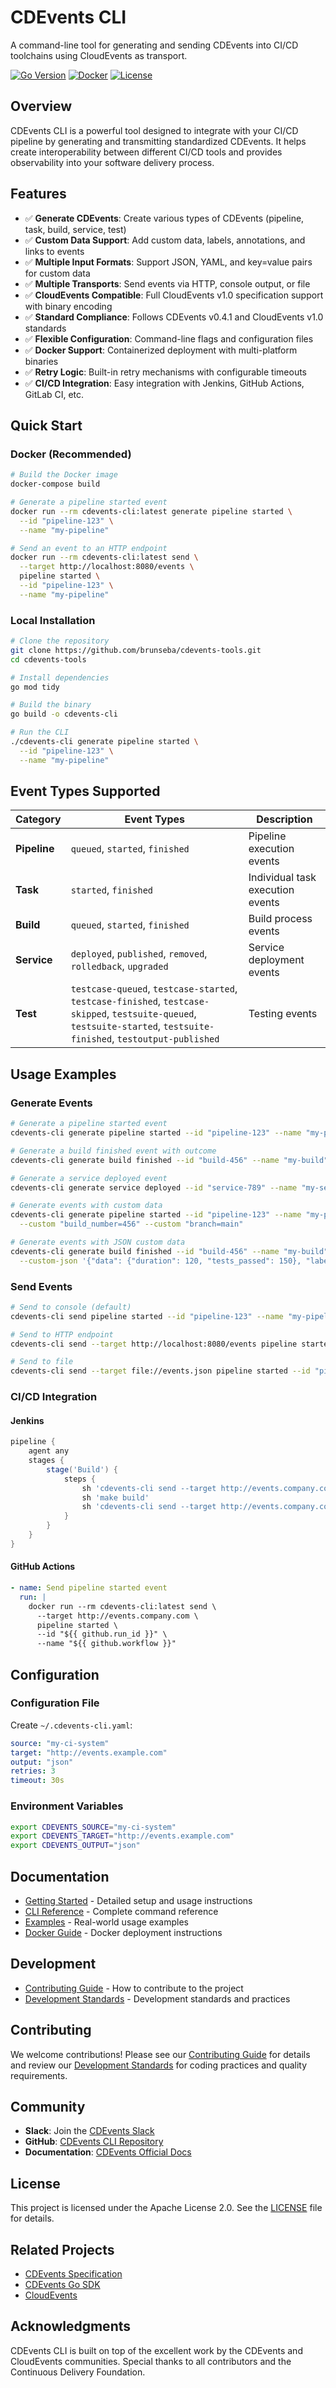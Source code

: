 # CDEvents CLI

A command-line tool for generating and sending CDEvents into CI/CD toolchains using CloudEvents as transport.

[![Go Version](https://img.shields.io/badge/go-1.21+-blue.svg)](https://golang.org/dl/)
[![Docker](https://img.shields.io/badge/docker-available-blue.svg)](https://hub.docker.com/r/cdevents/cdevents-cli)
[![License](https://img.shields.io/badge/license-Apache%202.0-blue.svg)](LICENSE)

## Overview

CDEvents CLI is a powerful tool designed to integrate with your CI/CD pipeline by generating and transmitting standardized CDEvents. It helps create interoperability between different CI/CD tools and provides observability into your software delivery process.

## Features

- ✅ **Generate CDEvents**: Create various types of CDEvents (pipeline, task, build, service, test)
- ✅ **Custom Data Support**: Add custom data, labels, annotations, and links to events
- ✅ **Multiple Input Formats**: Support JSON, YAML, and key=value pairs for custom data
- ✅ **Multiple Transports**: Send events via HTTP, console output, or file
- ✅ **CloudEvents Compatible**: Full CloudEvents v1.0 specification support with binary encoding
- ✅ **Standard Compliance**: Follows CDEvents v0.4.1 and CloudEvents v1.0 standards
- ✅ **Flexible Configuration**: Command-line flags and configuration files
- ✅ **Docker Support**: Containerized deployment with multi-platform binaries
- ✅ **Retry Logic**: Built-in retry mechanisms with configurable timeouts
- ✅ **CI/CD Integration**: Easy integration with Jenkins, GitHub Actions, GitLab CI, etc.

## Quick Start

### Docker (Recommended)

```bash
# Build the Docker image
docker-compose build

# Generate a pipeline started event
docker run --rm cdevents-cli:latest generate pipeline started \
  --id "pipeline-123" \
  --name "my-pipeline"

# Send an event to an HTTP endpoint
docker run --rm cdevents-cli:latest send \
  --target http://localhost:8080/events \
  pipeline started \
  --id "pipeline-123" \
  --name "my-pipeline"
```

### Local Installation

```bash
# Clone the repository
git clone https://github.com/brunseba/cdevents-tools.git
cd cdevents-tools

# Install dependencies
go mod tidy

# Build the binary
go build -o cdevents-cli

# Run the CLI
./cdevents-cli generate pipeline started \
  --id "pipeline-123" \
  --name "my-pipeline"
```

## Event Types Supported

| Category | Event Types | Description |
|----------|-------------|-------------|
| **Pipeline** | `queued`, `started`, `finished` | Pipeline execution events |
| **Task** | `started`, `finished` | Individual task execution events |
| **Build** | `queued`, `started`, `finished` | Build process events |
| **Service** | `deployed`, `published`, `removed`, `rolledback`, `upgraded` | Service deployment events |
| **Test** | `testcase-queued`, `testcase-started`, `testcase-finished`, `testcase-skipped`, `testsuite-queued`, `testsuite-started`, `testsuite-finished`, `testoutput-published` | Testing events |

## Usage Examples

### Generate Events

```bash
# Generate a pipeline started event
cdevents-cli generate pipeline started --id "pipeline-123" --name "my-pipeline"

# Generate a build finished event with outcome
cdevents-cli generate build finished --id "build-456" --name "my-build" --outcome "success"

# Generate a service deployed event
cdevents-cli generate service deployed --id "service-789" --name "my-service" --environment "production"

# Generate events with custom data
cdevents-cli generate pipeline started --id "pipeline-123" --name "my-pipeline" \
  --custom "build_number=456" --custom "branch=main"

# Generate events with JSON custom data
cdevents-cli generate build finished --id "build-456" --name "my-build" \
  --custom-json '{"data": {"duration": 120, "tests_passed": 150}, "labels": {"team": "backend"}}'
```

### Send Events

```bash
# Send to console (default)
cdevents-cli send pipeline started --id "pipeline-123" --name "my-pipeline"

# Send to HTTP endpoint
cdevents-cli send --target http://localhost:8080/events pipeline started --id "pipeline-123" --name "my-pipeline"

# Send to file
cdevents-cli send --target file://events.json pipeline started --id "pipeline-123" --name "my-pipeline"
```

### CI/CD Integration

#### Jenkins

```groovy
pipeline {
    agent any
    stages {
        stage('Build') {
            steps {
                sh 'cdevents-cli send --target http://events.company.com pipeline started --id "${BUILD_ID}" --name "${JOB_NAME}"'
                sh 'make build'
                sh 'cdevents-cli send --target http://events.company.com build finished --id "${BUILD_ID}" --name "${JOB_NAME}" --outcome "success"'
            }
        }
    }
}
```

#### GitHub Actions

```yaml
- name: Send pipeline started event
  run: |
    docker run --rm cdevents-cli:latest send \
      --target http://events.company.com \
      pipeline started \
      --id "${{ github.run_id }}" \
      --name "${{ github.workflow }}"
```

## Configuration

### Configuration File

Create `~/.cdevents-cli.yaml`:

```yaml
source: "my-ci-system"
target: "http://events.example.com"
output: "json"
retries: 3
timeout: 30s
```

### Environment Variables

```bash
export CDEVENTS_SOURCE="my-ci-system"
export CDEVENTS_TARGET="http://events.example.com"
export CDEVENTS_OUTPUT="json"
```

## Documentation

- [Getting Started](https://cdevents.github.io/cdevents-cli/getting-started/) - Detailed setup and usage instructions
- [CLI Reference](https://cdevents.github.io/cdevents-cli/cli-reference/) - Complete command reference
- [Examples](https://cdevents.github.io/cdevents-cli/examples/) - Real-world usage examples
- [Docker Guide](https://cdevents.github.io/cdevents-cli/docker/) - Docker deployment instructions

## Development

- [Contributing Guide](https://cdevents.github.io/cdevents-cli/contributing/) - How to contribute to the project
- [Development Standards](https://cdevents.github.io/cdevents-cli/development-standards/) - Development standards and practices

## Contributing

We welcome contributions! Please see our [Contributing Guide](https://cdevents.github.io/cdevents-cli/contributing/) for details and review our [Development Standards](https://cdevents.github.io/cdevents-cli/development-standards/) for coding practices and quality requirements.

## Community

- **Slack**: Join the [CDEvents Slack](https://cdeliveryfdn.slack.com/archives/C030SKZ0F4K)
- **GitHub**: [CDEvents CLI Repository](https://github.com/cdevents/cdevents-cli)
- **Documentation**: [CDEvents Official Docs](https://cdevents.dev/docs/)

## License

This project is licensed under the Apache License 2.0. See the [LICENSE](LICENSE) file for details.

## Related Projects

- [CDEvents Specification](https://github.com/cdevents/spec)
- [CDEvents Go SDK](https://github.com/cdevents/sdk-go)
- [CloudEvents](https://cloudevents.io/)

## Acknowledgments

CDEvents CLI is built on top of the excellent work by the CDEvents and CloudEvents communities. Special thanks to all contributors and the Continuous Delivery Foundation.

